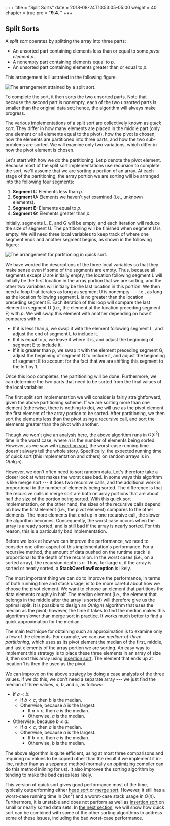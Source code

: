 +++
title = "Split Sorts"
date = 2018-08-24T10:53:05-05:00
weight = 40
chapter = true
pre = "<b>9.4. </b>"
+++

## Split Sorts

A *split sort* operates by splitting the array into three parts:

  - An unsorted part containing elements less than or equal to some
    *pivot element p*.
  - A nonempty part containing elements equal to *p*.
  - An unsorted part containing elements greater than or equal to *p*.

This arrangement is illustrated in the following figure.

![The arrangement attained by a split sort.](split-sorts.jpg)

To complete the sort, it then sorts the two unsorted parts. Note that
because the second part is nonempty, each of the two unsorted parts is
smaller than the original data set; hence, the algorithm will always
make progress.

The various implementations of a split sort are collectively known as
*quick sort*. They differ in how many elements are placed in the middle
part (only one element or all elements equal to the pivot), how the
pivot is chosen, how the elements are partitioned into three parts, and
how the two sub-problems are sorted. We will examine only two
variations, which differ in how the pivot element is chosen.

Let's start with how we do the partitioning. Let *p* denote the pivot
element. Because most of the split sort implementations use recursion to
complete the sort, we'll assume that we are sorting a portion of an
array. At each stage of the partitioning, the array portion we are
sorting will be arranged into the following four segments:

1.  **Segment L:** Elements less than *p*.
2.  **Segment U:** Elements we haven't yet examined (i.e., unknown
    elements).
3.  **Segment E:** Elements equal to *p*.
4.  **Segment G:** Elements greater than *p*.

Initially, segments L, E, and G will be empty, and each iteration will
reduce the size of segment U. The partitioning will be finished when
segment U is empty. We will need three local variables to keep track of
where one segment ends and another segment begins, as shown in the
following figure:

![The arrangement for partitioning in quick
sort.](quick-sort-partitioning.jpg)

We have worded the descriptions of the three local variables so that
they make sense even if some of the segments are empty. Thus, because
all segments except U are initially empty, the location following
segment L will initially be the first location in the array portion that
we are sorting, and the other two variables will initially be the last
location in this portion. We then need a loop that iterates as long as
segment U is nonempty --- i.e., as long as the location following segment
L is no greater than the location preceding segment E. Each iteration of
this loop will compare the last element in segment U (i.e., the element
at the location preceding segment E) with *p*. We will swap this element
with another depending on how it compares with *p*:

  - If it is less than *p*, we swap it with the element following
    segment L, and adjust the end of segment L to include it.
  - If it is equal to *p*, we leave it where it is, and adjust the
    beginning of segment E to include it.
  - If it is greater than *p*, we swap it with the element preceding
    segment G, adjust the beginning of segment G to include it, and
    adjust the beginning of segment E to account for the fact that we
    are shifting this segment to the left by 1.

Once this loop completes, the partitioning will be done. Furthermore, we
can determine the two parts that need to be sorted from the final values
of the local variables.

The first split sort implementation we will consider is fairly
straightforward, given the above partitioning scheme. If we are sorting
more than one element (otherwise, there is nothing to do), we will use
as the pivot element the first element of the array portion to be
sorted. After partitioning, we then sort the elements less than the
pivot using a recursive call, and sort the elements greater than the
pivot with another.

Though we won't give an analysis here, the above algorithm runs in
$O(n^2)$ time in the worst case, where $n$ is the number of
elements being sorted. However, as we saw with [insertion
sort](/sorting/insert), the worst-case
running time doesn't always tell the whole story. Specifically, the
expected running time of quick sort (this implementation and others) on
random arrays is in <span style="white-space:nowrap">$O(n \lg n)$.</span>

However, we don't often need to sort random data. Let's therefore take a
closer look at what makes the worst case bad. In some ways this
algorithm is like merge sort --- it does two recursive calls, and the
additional work is proportional to the number of elements being sorted.
The difference is that the recursive calls in merge sort are both on
array portions that are about half the size of the portion being sorted.
With this quick sort implementation, on the other hand, the sizes of the
recursive calls depend on how the first element (i.e., the pivot
element) compares to the other elements. The more elements that end up
in one recursive call, the slower the algorithm becomes. Consequently,
the worst case occurs when the array is already sorted, and is still bad
if the array is nearly sorted. For this reason, this is a particularly
bad implementation.

Before we look at how we can improve the performance, we need to
consider one other aspect of this implementation's performance. For a
recursive method, the amount of data pushed on the runtime stack is
proportional to the depth of the recursion. In the worst cases (i.e., on
a sorted array), the recursion depth is <span style="white-space:nowrap">$n$.</span> Thus, for large <span style="white-space:nowrap">$n$,</span> if the
array is sorted or nearly sorted, a **StackOverflowException** is
likely. <span id="median-of-3"></span>

The most important thing we can do to improve the performance, in terms
of both running time and stack usage, is to be more careful about how we
choose the pivot element. We want to choose an element that partitions
the data elements roughly in half. The median element (i.e., the element
that belongs in the middle after the array is sorted) will therefore
give us the optimal split. It is possible to design an
$O(n \lg n)$ algorithm that uses the median as the
pivot; however, the time it takes to find the median makes this
algorithm slower than merge sort in practice. It works much better to
find a quick approximation for the median.

The main technique for obtaining such an approximation is to examine
only a few of the elements. For example, we can use *median-of-three
partitioning*, which uses as its pivot element the median of the first,
middle, and last elements of the array portion we are sorting. An easy
way to implement this strategy is to place these three elements in an
array of size 3, then sort this array using [insertion
sort](/sorting/insert). The element that
ends up at location 1 is then the used as the pivot.

We can improve on the above strategy by doing a case analysis of the
three values. If we do this, we don't need a separate array --- we just
find the median of three values, <span style="white-space:nowrap">$a$,</span> <span style="white-space:nowrap">$b$,</span> and <span style="white-space:nowrap">$c$,</span> as follows:

  - If <span style="white-space:nowrap">$a \lt b$:</span>
      - If <span style="white-space:nowrap">$b \lt c$,</span> then $b$ is the median.
      - Otherwise, because $b$ is the largest:
          - If <span style="white-space:nowrap">$a \lt c$,</span> then $c$ is the median.
          - Otherwise, $a$ is the median.
  - Otherwise, because <span style="white-space:nowrap">$b \leq a$:</span>
      - If <span style="white-space:nowrap">$a \lt c$,</span> then $a$ is the median.
      - Otherwise, because $a$ is the largest:
          - If <span style="white-space:nowrap">$b \lt c$,</span> then $c$ is the median.
          - Otherwise, $b$ is the median.

The above algorithm is quite efficient, using at most three comparisons
and requiring no values to be copied other than the result if we
implement it in-line, rather than as a separate method (normally an
optimizing compiler can do this method inlining for us). It also
improves the sorting algorithm by tending to make the bad cases less
likely.

This version of quick sort gives good performance most of the time,
typically outperforming either [heap
sort](/sorting/select/#heap-sort) or [merge
sort](/sorting/merge). However, it still
has a worst-case running time in $O(n^2)$ and a worst-case
stack usage in <span style="white-space:nowrap">$O(n)$.</span> Furthermore, it is unstable and does not
perform as well as [insertion
sort](/sorting/insert) on small or nearly
sorted data sets. In [the next
section](/sorting/hybrid), we will show
how quick sort can be combined with some of the other sorting algorithms
to address some of these issues, including the bad worst-case
performance.
